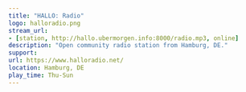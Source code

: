 ```yaml
---
title: "HALLO: Radio"
logo: halloradio.png
stream_url:
- [station, http://hallo.ubermorgen.info:8000/radio.mp3, online]
description: "Open community radio station from Hamburg, DE."
support:
url: https://www.halloradio.net/
location: Hamburg, DE
play_time: Thu-Sun
---
```

